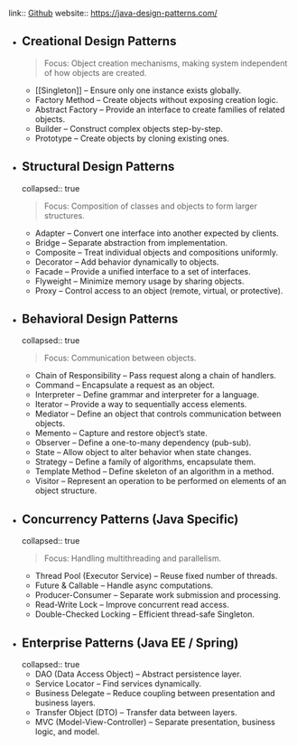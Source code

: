 link:: [Github](https://github.com/iluwatar/java-design-patterns)
website:: https://java-design-patterns.com/

- ## Creational Design Patterns
  > Focus: Object creation mechanisms, making system independent of how objects are created.
	- [[Singleton]] – Ensure only one instance exists globally.
	- Factory Method – Create objects without exposing creation logic.
	- Abstract Factory – Provide an interface to create families of related objects.
	- Builder – Construct complex objects step-by-step.
	- Prototype – Create objects by cloning existing ones.
- ## Structural Design Patterns
  collapsed:: true
  > Focus: Composition of classes and objects to form larger structures.
	- Adapter – Convert one interface into another expected by clients.
	- Bridge – Separate abstraction from implementation.
	- Composite – Treat individual objects and compositions uniformly.
	- Decorator – Add behavior dynamically to objects.
	- Facade – Provide a unified interface to a set of interfaces.
	- Flyweight – Minimize memory usage by sharing objects.
	- Proxy – Control access to an object (remote, virtual, or protective).
- ## Behavioral Design Patterns
  collapsed:: true
  > Focus: Communication between objects.
	- Chain of Responsibility – Pass request along a chain of handlers.
	- Command – Encapsulate a request as an object.
	- Interpreter – Define grammar and interpreter for a language.
	- Iterator – Provide a way to sequentially access elements.
	- Mediator – Define an object that controls communication between objects.
	- Memento – Capture and restore object’s state.
	- Observer – Define a one-to-many dependency (pub-sub).
	- State – Allow object to alter behavior when state changes.
	- Strategy – Define a family of algorithms, encapsulate them.
	- Template Method – Define skeleton of an algorithm in a method.
	- Visitor – Represent an operation to be performed on elements of an object structure.
- ## Concurrency Patterns (Java Specific)
  collapsed:: true
  > Focus: Handling multithreading and parallelism.
	- Thread Pool (Executor Service) – Reuse fixed number of threads.
	- Future & Callable – Handle async computations.
	- Producer-Consumer – Separate work submission and processing.
	- Read-Write Lock – Improve concurrent read access.
	- Double-Checked Locking – Efficient thread-safe Singleton.
- ## Enterprise Patterns (Java EE / Spring)
  collapsed:: true
	- DAO (Data Access Object) – Abstract persistence layer.
	- Service Locator – Find services dynamically.
	- Business Delegate – Reduce coupling between presentation and business layers.
	- Transfer Object (DTO) – Transfer data between layers.
	- MVC (Model-View-Controller) – Separate presentation, business logic, and model.